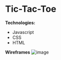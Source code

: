 # Tic-Tac-Toe

**Technologies:**
- Javascript
- CSS
- HTML

**Wireframes**
![image](https://github.com/RoyJayM/Tic-Tac-Toe/assets/97867989/0816a59d-d5c8-47a7-a9cd-13b7cf9e7db2)

